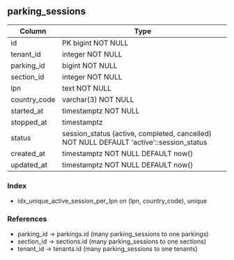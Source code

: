 ## parking_sessions

| Column | Type |
|--------|------|
| id | PK bigint NOT NULL |
| tenant_id | integer NOT NULL |
| parking_id | bigint NOT NULL |
| section_id | integer NOT NULL |
| lpn | text NOT NULL |
| country_code | varchar(3) NOT NULL |
| started_at | timestamptz NOT NULL |
| stopped_at | timestamptz |
| status | session_status (active, completed, cancelled) NOT NULL DEFAULT 'active'::session_status |
| created_at | timestamptz NOT NULL DEFAULT now() |
| updated_at | timestamptz NOT NULL DEFAULT now() |

### Index

- idx_unique_active_session_per_lpn on (lpn, country_code), unique

### References

- parking_id → parkings.id (many parking_sessions to one parkings)
- section_id → sections.id (many parking_sessions to one sections)
- tenant_id → tenants.id (many parking_sessions to one tenants)

